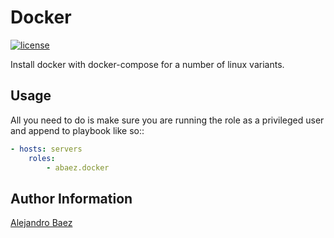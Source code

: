 Docker
=========
[![license][2i]][2p]

Install docker with docker-compose for a number of linux variants.

Usage
-----

All you need to do is make sure you are running the role as a privileged user and append to playbook like so::

``` yaml
- hosts: servers
    roles:
        - abaez.docker
```

Author Information
------------------

[Alejandro Baez][1]

[1]: https://keybase.io/baez
[2i]: https://img.shields.io/badge/license-BSD_2-blue.svg
[2p]: ./LICENSE
